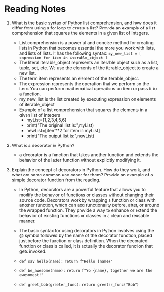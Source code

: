 # Reading Notes

1. What is the basic syntax of Python list comprehension, and how does it differ from using a for loop to create a list? Provide an example of a list comprehension that squares the elements in a given list of integers.
   * List comprehension is a powerful and concise method for creating lists in Python that becomes essential the more you work with lists, and lists of lists. It has the following syntax:
     `my_new_list = [ expression for item in iterable_object ]`
   * The literal iterable_object represents an iterable object such as a list, tuple, set, etc. We use the elements of the iterable_object to create a new list.
   * The term item represents an element of the iterable_object.
   * The expression represents the operation that we perform on the item. You can perform mathematical operations on item or pass it to a function.
   * my_new_list is the list created by executing expression on elements of iterable_object.
   * Example of a list comprehension that squares the elements in a given list of integers
     * myList=[1,2,3,4,5,6]
     * print("The original list is:",myList)
     * newList=[item**2 for item in myList]
     * print("The output list is:",newList)

2. What is a decorator in Python?
   * a decorator is a function that takes another function and extends the behavior of the latter function without explicitly modifying it.

3. Explain the concept of decorators in Python. How do they work, and what are some common use cases for them? Provide an example of a simple decorator function from the reading.
   * In Python, decorators are a powerful feature that allows you to modify the behavior of functions or classes without changing their source code. Decorators work by wrapping a function or class with another function, which can add functionality before, after, or around the wrapped function. They provide a way to enhance or extend the behavior of existing functions or classes in a clean and reusable manner.

   * The basic syntax for using decorators in Python involves using the @ symbol followed by the name of the decorator function, placed just before the function or class definition. When the decorated function or class is called, it is actually the decorator function that gets invoked.

   * `def say_hello(name):`
      `return f"Hello {name}"`

   * `def be_awesome(name):`
      `return f"Yo {name}, together we are the awesomest!"`

   * `def greet_bob(greeter_func):`
      `return greeter_func("Bob")`


